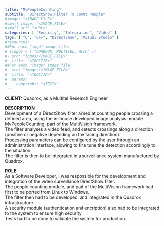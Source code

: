 ```yaml
---
title: "MvPeopleCounting"
subtitle: "DirectShow Filter To Count People"
#image: "<IMAGE_FILE>"
#small_image: "<IMAGE_FILE>"
#small_url: "<URL>"
categories: [ "Security", "Integration", "Video" ]
tags: [ "C", "C++", "DirectShow", "Visual Studio" ]
#resources:
##For each "logo" image file:
# (logos = [ "QUADROX, MULTITEL, ACIC" ])
#- src: "logos/<IMAGE_FILE>"
#  title: "<TOOLTIP>"
##For each "image" image file:
#- src: "images/<IMAGE_FILE>"
#  title: "<TOOLTIP>"
#  params:
#    copyright: "<TEXT>"
---
```


<b>CLIENT:</b> Quadrox, as a Multitel Research Engineer<br>

<b>DESCRIPTION</b><br>
Development of a DirectShow filter aimed at counting people crossing a defined area, using the in-house developed image analysis module MvPeopleCounting, part of the MultiVision framework.<br>
The filter analyses a video feed, and detects crossings along a direction (positive or negative depending on the facing direction).<br>
Processing parameters can be configured by the user through an administration interface, alowing to fine tune the detection accordingly to the situation.<br>
The filter is then to be integrated in a surveillance system manufactured by Quadrox.<br>

<b>ROLE</b><br>
As a Software Developer, I was responsible for the development and integration of the video surveillance DirectShow filter.<br>
The people counting module, and part of the MultiVision framework had first to be ported from Linux to Windows.<br>
The filter then had to be developed, and integrated in the Quadrox infrastructure.<br>
A security module (authentication and encription) also had to be integrated to the system to ensure high security.<br>
Tests had to be done to validate the system for production.<br>
